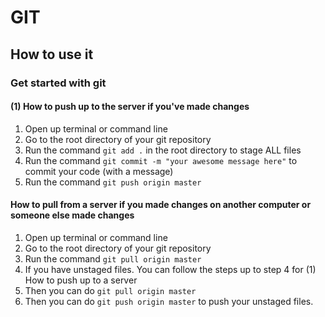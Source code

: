 # GIT
## How to use it
### Get started with git

#### (1) How to push up to the server if you've made changes
1. Open up terminal or command line
2. Go to the root directory of your git repository
3. Run the command `git add .` in the root directory to stage ALL files
4. Run the command `git commit -m "your awesome message here"` to commit your code (with a message)
5. Run the command `git push origin master`

#### How to pull from a server if you made changes on another computer or someone else made changes
1. Open up terminal or command line
2. Go to the root directory of your git repository
3. Run the command `git pull origin master`
4. If you have unstaged files. You can follow the steps up to step 4 for (1) How to push up to a server
5. Then you can do `git pull origin master`
6. Then you can do `git push origin master` to push your unstaged files.

